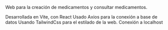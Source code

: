 ﻿Web para la creación de medicamentos y consultar medicamentos.

Desarrollada en Vite, con React
Usado Axios para la conexión a base de datos
Usando TailwindCss para el estilado de la web.
Conexión a localhost
